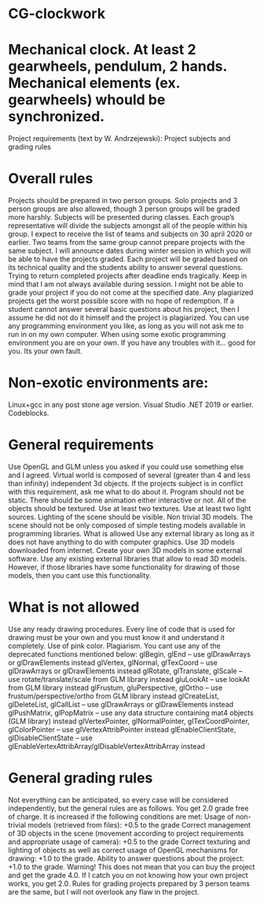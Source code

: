 # CG-clockwork 
# Mechanical clock. At least 2 gearwheels, pendulum, 2 hands. Mechanical elements (ex. gearwheels) whould be synchronized.
Project requirements (text by W. Andrzejewski):
Project subjects and grading rules
# Overall rules
Projects should be prepared in two person groups. Solo projects and 3 person groups are also allowed, though 3 person groups will be graded more harshly.
Subjects will be presented during classes. Each group’s representative will divide the subjects amongst all of the people within his group. I expect to receive the list of teams and subjects on 30 april 2020 or earlier.
Two teams from the same group cannot prepare projects with the same subject.
I will announce dates during winter session in which you will be able to have the projects graded. Each project will be graded based on its technical quality and the students ability to answer several questions.
Trying to return completed projects after deadline ends tragically.
Keep in mind that I am not always available during session. I might not be able to grade your project if you do not come at the specified date.
Any plagiarized projects get the worst possible score with no hope of redemption. If a student cannot answer several basic questions about his project, then I assume he did not do it himself and the project is plagiarized.
You can use any programming environment you like, as long as you will not ask me to run in on my own computer.
When using some exotic programming environment you are on your own. If you have any troubles with it… good for you. Its your own fault.
# Non-exotic environments are:
Linux+gcc in any post stone age version.
Visual Studio .NET 2019 or earlier.
Codeblocks.
# General requirements
Use OpenGL and GLM unless you asked if you could use something else and I agreed.
Virtual world is composed of several (greater than 4 and less than infinity) independent 3d objects. If the projects subject is in conflict with this requirement, ask me what to do about it.
Program should not be static. There should be some animation either interactive or not.
All of the objects should be textured. Use at least two textures.
Use at least two light sources. Lighting of the scene should be visible.
Non trivial 3D models. The scene should not be only composed of simple testing models available in programming libraries.
What is allowed
Use any external library as long as it does not have anything to do with computer graphics.
Use 3D models downloaded from internet.
Create your own 3D models in some external software.
Use any existing external libraries that allow to read 3D models. However, if those libraries have some functionality for drawing of those models, then you cant use this functionality.
# What is not allowed
Use any ready drawing procedures. Every line of code that is used for drawing must be your own and you must know it and understand it completely.
Use of pink color.
Plagiarism.
You cant use any of the deprecated functions mentioned below:
glBegin, glEnd – use glDrawArrays or glDrawElements instead
glVertex, glNormal, glTexCoord – use glDrawArrays or glDrawElements instead
glRotate, glTranslate, glScale – use rotate/translate/scale from GLM library instead
gluLookAt – use lookAt from GLM library instead
glFrustum, gluPerspective, glOrtho – use frustum/perspective/ortho from GLM library instead
glCreateList, glDeleteList, glCallList – use glDrawArrays or glDrawElements instead
glPushMatrix, glPopMatrix – use any data structure containing mat4 objects (GLM library) instead
glVertexPointer, glNormalPointer, glTexCoordPointer, glColorPointer – use glVertexAttribPointer instead
glEnableClientState, glDisableClientState – use glEnableVertexAttribArray/glDisableVertexAttribArray instead
# General grading rules
Not everything can be anticipated, so every case will be considered independently, but the general rules are as follows. You get 2.0 grade free of charge. It is increased if the following conditions are met:
Usage of non-trivial models (retrieved from files): +0.5 to the grade
Correct management of 3D objects in the scene (movement according to project requirements and appropriate usage of camera): +0.5 to the grade
Correct texturing and lighting of objects as well as correct usage of OpenGL mechanisms for drawing: +1.0 to the grade.
Ability to answer questions about the project: +1.0 to the grade. Warning! This does not mean that you can buy the project and get the grade 4.0. If I catch you on not knowing how your own project works, you get 2.0.
Rules for grading projects prepared by 3 person teams are the same, but I will not overlook any flaw in the project.

